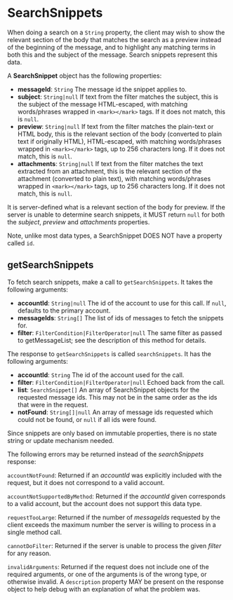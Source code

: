 # SearchSnippets

When doing a search on a `String` property, the client may wish to show the relevant section of the body that matches the search as a preview instead of the beginning of the message, and to highlight any matching terms in both this and the subject of the message. Search snippets represent this data.

A **SearchSnippet** object has the following properties:

- **messageId**: `String`
  The message id the snippet applies to.
- **subject**: `String|null`
  If text from the filter matches the subject, this is the subject of the message HTML-escaped, with matching words/phrases wrapped in `<mark></mark>` tags. If it does not match, this is `null`.
- **preview**: `String|null`
  If text from the filter matches the plain-text or HTML body, this is the relevant section of the body (converted to plain text if originally HTML), HTML-escaped, with matching words/phrases wrapped in `<mark></mark>` tags, up to 256 characters long. If it does not match, this is `null`.
- **attachments**: `String|null`
  If text from the filter matches the text extracted from an attachment, this is the relevant section of the attachment (converted to plain text), with matching words/phrases wrapped in `<mark></mark>` tags, up to 256 characters long. If it does not match, this is `null`.

It is server-defined what is a relevant section of the body for preview. If the server is unable to determine search snippets, it MUST return `null` for both the *subject*, *preview* and *attachments* properties.

Note, unlike most data types, a SearchSnippet DOES NOT have a property called `id`.

## getSearchSnippets

To fetch search snippets, make a call to `getSearchSnippets`. It takes the following arguments:

- **accountId**: `String|null`
  The id of the account to use for this call. If `null`, defaults to the primary account.
- **messageIds**: `String[]`
  The list of ids of messages to fetch the snippets for.
- **filter**: `FilterCondition|FilterOperator|null`
  The same filter as passed to getMessageList; see the description of this method for details.

The response to `getSearchSnippets` is called `searchSnippets`. It has the following arguments:

- **accountId**: `String`
  The id of the account used for the call.
- **filter**: `FilterCondition|FilterOperator|null`
  Echoed back from the call.
- **list**: `SearchSnippet[]`
  An array of SearchSnippet objects for the requested message ids. This may not be in the same order as the ids that were in the request.
- **notFound**: `String[]|null`
  An array of message ids requested which could not be found, or `null` if all
  ids were found.

Since snippets are only based on immutable properties, there is no state string or update mechanism needed.

The following errors may be returned instead of the *searchSnippets* response:

`accountNotFound`: Returned if an *accountId* was explicitly included with the request, but it does not correspond to a valid account.

`accountNotSupportedByMethod`: Returned if the *accountId* given corresponds to a valid account, but the account does not support this data type.

`requestTooLarge`: Returned if the number of *messageIds* requested by the client exceeds the maximum number the server is willing to process in a single method call.

`cannotDoFilter`: Returned if the server is unable to process the given *filter* for any reason.

`invalidArguments`: Returned if the request does not include one of the required arguments, or one of the arguments is of the wrong type, or otherwise invalid. A `description` property MAY be present on the response object to help debug with an explanation of what the problem was.
